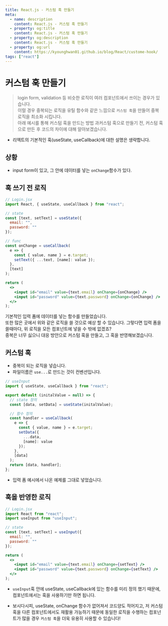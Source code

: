```yaml
---
title: React.js - 커스텀 훅 만들기
meta:
  - name: description
    content: React.js - 커스텀 훅 만들기
  - property: og:title
    content: React.js - 커스텀 훅 만들기
  - property: og:description
    content: React.js - 커스텀 훅 만들기
  - property: og:url
    content: https://kyounghwan01.github.io/blog/React/custome-hook/
tags: ["react"]
---
```


# 커스텀 훅 만들기

> login form, validation 등 비슷한 로직이 여러 컴포넌트에서 쓰이는 경우가 있습니다. <br>이럴 경우 중복되는 로직을 유틸 함수와 같은 느낌으로 `커스텀 훅`을 만들어 중복 로직을 최소화 시킵니다. <br>아래 예시를 통해 커스텀 훅을 만드는 방법 과커스텀 훅으로 만들기 전, 커스텀 훅으로 만든 후 코드의 차이에 대해 알아보겠습니다.

- 리엑트의 기본적인 훅(useState, useCallback)에 대한 설명은 생략합니다.

## 상황

- input form이 있고, 그 안에 데이터를 넣는 `onChange`함수가 있다.

## 훅 쓰기 전 로직

```jsx
// Login.jsx
import React, { useState, useCallback } from "react";

// state
const [text, setText] = useState({
  email: "",
  password: ""
});

// func
const onChange = useCallback(
  e => {
    const { value, name } = e.target;
    setText({ ...text, [name]: value });
  },
  [text]
);

return (
  <>
    <input id="email" value={text.email} onChange={onChange} />
    <input id="password" value={text.password} onChange={onChange} />
  </>
);
```

기본적인 입력 폼에 데이터를 넣는 함수를 만들었습니다.<br>
또한 많은 곳에서 위와 같은 로직을 쓸 것으로 예상 할 수 있습니다. 그렇다면 입력 폼을 쓸때마다, 위 로직을 모든 컴포넌트에 넣을 수 밖에 없겠죠? <br>
중복은 너무 싫으니 대응 방안으로 커스텀 훅을 만들고, 그 훅을 반영해보겠습니다.

## 커스텀 훅

- 중복이 되는 로직을 넣습니다.
- 파일이름은 `use...`로 만드는 것이 컨벤션입니다.

```jsx
// useInput
import { useState, useCallback } from "react";

export default (initalValue = null) => {
  // state 정의
  const [data, setData] = useState(initalValue);

  // 함수 정의
  const handler = useCallback(
    e => {
      const { value, name } = e.target;
      setData({
        ...data,
        [name]: value
      });
    },
    [data]
  );
  return [data, handler];
};
```

- 입력 폼 예시에서 나온 예제를 그대로 넣었습니다.

## 훅을 반영한 로직

```jsx
// Login.jsx
import React from "react";
import useInput from "useInput";

// state
const [text, setText] = useInput({
  email: "",
  password: ""
});

return (
  <>
    <input id="email" value={text.email} onChange={setText} />
    <input id="password" value={text.password} onChange={setText} />
  </>
);
```

- `useInput`훅 안에 useState, useCallback에 있는 함수를 미리 정의 했기 때문에, 컴포넌트에서는 훅을 사용하기만 하면 됩니다.

- 보시다시피, useState, onChange 함수가 없어져서 코드양도 적어지고, 저 커스텀 훅을 다른 컴포넌트에서도 재활용 가능하기 때문에 동일한 로직을 수행하는 컴포넌트가 많을 경우 `커스텀 훅`을 더욱 유용히 사용할 수 있습니다!
